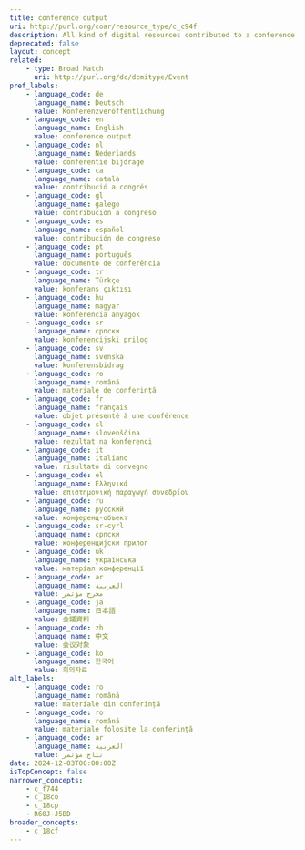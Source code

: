 ```yaml
---
title: conference output
uri: http://purl.org/coar/resource_type/c_c94f
description: All kind of digital resources contributed to a conference, like conference presentation (slides), conference report, conference lecture, abstracts, demonstrations. For conference papers, posters or proceedings the specific sub-concepts should be used. [COAR definition]
deprecated: false
layout: concept
related:
    - type: Broad Match
      uri: http://purl.org/dc/dcmitype/Event
pref_labels:
    - language_code: de
      language_name: Deutsch
      value: Konferenzveröffentlichung
    - language_code: en
      language_name: English
      value: conference output
    - language_code: nl
      language_name: Nederlands
      value: conferentie bijdrage
    - language_code: ca
      language_name: català
      value: contribució a congrés
    - language_code: gl
      language_name: galego
      value: contribución a congreso
    - language_code: es
      language_name: español
      value: contribución de congreso
    - language_code: pt
      language_name: português
      value: documento de conferência
    - language_code: tr
      language_name: Türkçe
      value: konferans çıktısı
    - language_code: hu
      language_name: magyar
      value: konferencia anyagok
    - language_code: sr
      language_name: српски
      value: konferencijski prilog
    - language_code: sv
      language_name: svenska
      value: konferensbidrag
    - language_code: ro
      language_name: română
      value: materiale de conferință
    - language_code: fr
      language_name: français
      value: objet présenté à une conférence
    - language_code: sl
      language_name: slovenščina
      value: rezultat na konferenci
    - language_code: it
      language_name: italiano
      value: risultato di convegno
    - language_code: el
      language_name: Ελληνικά
      value: επιστημονική παραγωγή συνεδρίου
    - language_code: ru
      language_name: русский
      value: конференц-объект
    - language_code: sr-cyrl
      language_name: српски
      value: конференцијски прилог
    - language_code: uk
      language_name: українська
      value: матеріал конференції
    - language_code: ar
      language_name: العربية
      value: مخرج مؤتمر
    - language_code: ja
      language_name: 日本語
      value: 会議資料
    - language_code: zh
      language_name: 中文
      value: 会议对象
    - language_code: ko
      language_name: 한국어
      value: 회의자료
alt_labels:
    - language_code: ro
      language_name: română
      value: materiale din conferință
    - language_code: ro
      language_name: română
      value: materiale folosite la conferință
    - language_code: ar
      language_name: العربية
      value: نتاج مؤتمر
date: 2024-12-03T00:00:00Z
isTopConcept: false
narrower_concepts:
    - c_f744
    - c_18co
    - c_18cp
    - R60J-J5BD
broader_concepts:
    - c_18cf
---
```


